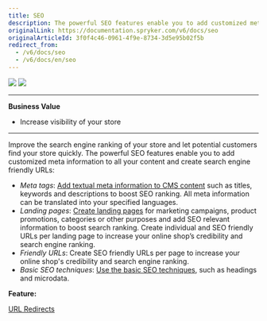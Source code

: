 ```yaml
---
title: SEO
description: The powerful SEO features enable you to add customized meta information to all your content and create search engine friendly URLs.
originalLink: https://documentation.spryker.com/v6/docs/seo
originalArticleId: 3f0f4c46-0961-4f9e-8734-3d5e95b02f5b
redirect_from:
  - /v6/docs/seo
  - /v6/docs/en/seo
---
```


<div class='feature-text'>
    <div class='feature-images'>
    <img class="light-mode" src="https://spryker.s3.eu-central-1.amazonaws.com/docs/Document+360/Capabilities+icons/light/seo.svg"/>
    <img class="dark-mode" src="https://spryker.s3.eu-central-1.amazonaws.com/docs/Document+360/Capabilities+icons/dark/seo.svg"/>
    </div>
    <div class="feature-text-wrap">

***
**Business Value**
* Increase visibility of your store
***

Improve the search engine ranking of your store and let potential customers find your store quickly. The powerful SEO features enable you to add customized meta information to all your content and create search engine friendly URLs:

* *Meta tags*: [Add textual meta information to CMS content](/docs/scos/user/user-guides/202009.0/back-office-user-guide/content/pages/creating-a-cms-page.html#creating-a-cms-page) such as titles, keywords and descriptions to boost SEO ranking. All meta information can be translated into your specified languages.
* *Landing pages*: [Create landing pages](/docs/scos/user/user-guides/202009.0/back-office-user-guide/content/pages/creating-a-cms-page.html#creating-a-cms-page) for marketing campaigns, product promotions, categories or other purposes and add SEO relevant information to boost search ranking. Create individual and SEO friendly URLs per landing page to increase your online shop’s credibility and search engine ranking.
* *Friendly URLs*: Create SEO friendly URLs per page to increase your online shop's credibility and search engine ranking.
* *Basic SEO techniques*: [Use the basic SEO techniques](/docs/scos/dev/best-practices/basic-seo-techniques-to-use-in-your-project.html), such as headings and microdata.

**Feature:**
<div>
<a class="feature-link" href="https://documentation.spryker.com/docs/en/url-redirects">URL Redirects</a>  
 </div>
